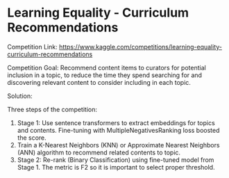 # Learning Equality - Curriculum Recommendations

Competition Link: https://www.kaggle.com/competitions/learning-equality-curriculum-recommendations

Competition Goal: Recommend content items to curators for potential inclusion in a topic, to reduce the time they spend searching for and discovering relevant content to consider including in each topic.

Solution:

Three steps of the competition:

1. Stage 1: Use sentence transformers to extract embeddings for topics and contents. Fine-tuning with MultipleNegativesRanking loss boosted the score.
2. Train a K-Nearest Neighbors (KNN) or Approximate Nearest Neighbors (ANN) algorithm to recommend related contents to topic.
3. Stage 2: Re-rank (Binary Classification) using fine-tuned model from Stage 1. The metric is F2 so it is important to select proper threshold. 


